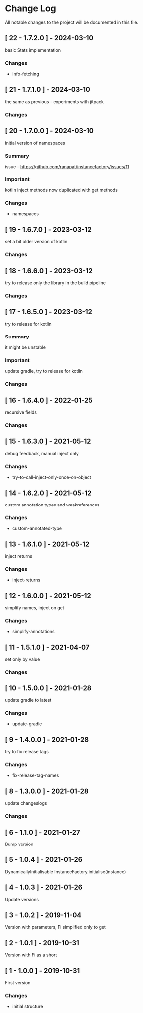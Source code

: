 # Change Log
All notable changes to the project will be documented in this file.

## [ 22 - 1.7.2.0 ] - 2024-03-10
basic Stats implementation
### Changes
- info-fetching
 
## [ 21 - 1.7.1.0 ] - 2024-03-10
the same as previous - experiments with jitpack
### Changes

## [ 20 - 1.7.0.0 ] - 2024-03-10
initial version of namespaces
### Summary
issue - https://github.com/ranapat/instancefactory/issues/11
### Important
kotlin inject methods now duplicated with get methods
### Changes
- namespaces
 
## [ 19 - 1.6.7.0 ] - 2023-03-12
set a bit older version of kotlin
### Changes

## [ 18 - 1.6.6.0 ] - 2023-03-12
try to release only the library in the build pipeline
### Changes

## [ 17 - 1.6.5.0 ] - 2023-03-12
try to release for kotlin
### Summary
it might be unstable
### Important
update gradle, try to release for kotlin
### Changes

## [ 16 - 1.6.4.0 ] - 2022-01-25
recursive fields
### Changes

## [ 15 - 1.6.3.0 ] - 2021-05-12
debug feedback, manual inject only
### Changes
- try-to-call-inject-only-once-on-object
 
## [ 14 - 1.6.2.0 ] - 2021-05-12
custom annotation types and weakreferences
### Changes
- custom-annotated-type
 
## [ 13 - 1.6.1.0 ] - 2021-05-12
inject returns
### Changes
- inject-returns
 
## [ 12 - 1.6.0.0 ] - 2021-05-12
simplify names, inject on get
### Changes
- simplify-annotations
 
## [ 11 - 1.5.1.0 ] - 2021-04-07
set only by value
### Changes
## [ 10 - 1.5.0.0 ] - 2021-01-28
update gradle to latest
### Changes
- update-gradle
 
## [ 9 - 1.4.0.0 ] - 2021-01-28
try to fix release tags
### Changes
- fix-release-tag-names
 
## [ 8 - 1.3.0.0 ] - 2021-01-28
update changeslogs
### Changes
## [ 6 - 1.1.0 ] - 2021-01-27
Bump version

## [ 5 - 1.0.4 ] - 2021-01-26
DynamicallyInitialisable InstanceFactory.initialise(instance)

## [ 4 - 1.0.3 ] - 2021-01-26
Update versions

## [ 3 - 1.0.2 ] - 2019-11-04
Version with parameters, Fi simplified only to get

## [ 2 - 1.0.1 ] - 2019-10-31
Version with Fi as a short

## [ 1 - 1.0.0 ] - 2019-10-31
First version

### Changes
- initial structure
